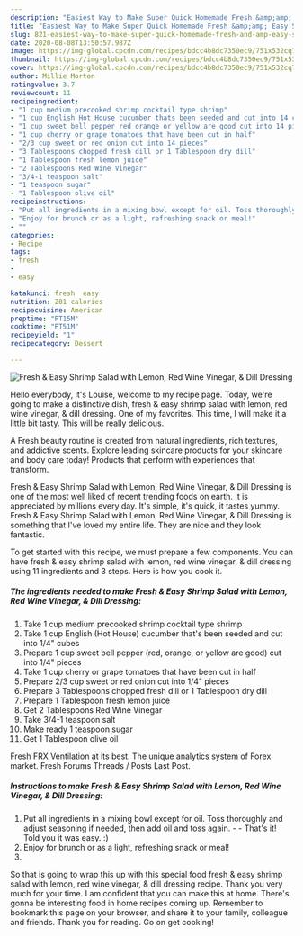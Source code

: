 ```yaml
---
description: "Easiest Way to Make Super Quick Homemade Fresh &amp;amp; Easy Shrimp Salad with Lemon, Red Wine Vinegar, &amp;amp; Dill Dressing"
title: "Easiest Way to Make Super Quick Homemade Fresh &amp;amp; Easy Shrimp Salad with Lemon, Red Wine Vinegar, &amp;amp; Dill Dressing"
slug: 821-easiest-way-to-make-super-quick-homemade-fresh-and-amp-easy-shrimp-salad-with-lemon-red-wine-vinegar-and-amp-dill-dressing
date: 2020-08-08T13:50:57.987Z
image: https://img-global.cpcdn.com/recipes/bdcc4b8dc7350ec9/751x532cq70/fresh-easy-shrimp-salad-with-lemon-red-wine-vinegar-dill-dressing-recipe-main-photo.jpg
thumbnail: https://img-global.cpcdn.com/recipes/bdcc4b8dc7350ec9/751x532cq70/fresh-easy-shrimp-salad-with-lemon-red-wine-vinegar-dill-dressing-recipe-main-photo.jpg
cover: https://img-global.cpcdn.com/recipes/bdcc4b8dc7350ec9/751x532cq70/fresh-easy-shrimp-salad-with-lemon-red-wine-vinegar-dill-dressing-recipe-main-photo.jpg
author: Millie Morton
ratingvalue: 3.7
reviewcount: 11
recipeingredient:
- "1 cup medium precooked shrimp cocktail type shrimp"
- "1 cup English Hot House cucumber thats been seeded and cut into 14 cubes"
- "1 cup sweet bell pepper red orange or yellow are good cut into 14 pieces"
- "1 cup cherry or grape tomatoes that have been cut in half"
- "2/3 cup sweet or red onion cut into 14 pieces"
- "3 Tablespoons chopped fresh dill or 1 Tablespoon dry dill"
- "1 Tablespoon fresh lemon juice"
- "2 Tablespoons Red Wine Vinegar"
- "3/4-1 teaspoon salt"
- "1 teaspoon sugar"
- "1 Tablespoon olive oil"
recipeinstructions:
- "Put all ingredients in a mixing bowl except for oil. Toss thoroughly and adjust seasoning if needed, then add oil and toss again.  That&#39;s it! Told you it was easy. :)"
- "Enjoy for brunch or as a light, refreshing snack or meal!"
- ""
categories:
- Recipe
tags:
- fresh
- 
- easy

katakunci: fresh  easy 
nutrition: 201 calories
recipecuisine: American
preptime: "PT15M"
cooktime: "PT51M"
recipeyield: "1"
recipecategory: Dessert

---
```



![Fresh &amp; Easy Shrimp Salad with Lemon, Red Wine Vinegar, &amp; Dill Dressing](https://img-global.cpcdn.com/recipes/bdcc4b8dc7350ec9/751x532cq70/fresh-easy-shrimp-salad-with-lemon-red-wine-vinegar-dill-dressing-recipe-main-photo.jpg)

Hello everybody, it's Louise, welcome to my recipe page. Today, we're going to make a distinctive dish, fresh &amp; easy shrimp salad with lemon, red wine vinegar, &amp; dill dressing. One of my favorites. This time, I will make it a little bit tasty. This will be really delicious.

A Fresh beauty routine is created from natural ingredients, rich textures, and addictive scents. Explore leading skincare products for your skincare and body care today! Products that perform with experiences that transform.

Fresh &amp; Easy Shrimp Salad with Lemon, Red Wine Vinegar, &amp; Dill Dressing is one of the most well liked of recent trending foods on earth. It is appreciated by millions every day. It's simple, it's quick, it tastes yummy. Fresh &amp; Easy Shrimp Salad with Lemon, Red Wine Vinegar, &amp; Dill Dressing is something that I've loved my entire life. They are nice and they look fantastic.


To get started with this recipe, we must prepare a few components. You can have fresh &amp; easy shrimp salad with lemon, red wine vinegar, &amp; dill dressing using 11 ingredients and 3 steps. Here is how you cook it.

<!--inarticleads1-->

##### The ingredients needed to make Fresh &amp; Easy Shrimp Salad with Lemon, Red Wine Vinegar, &amp; Dill Dressing:

1. Take 1 cup medium precooked shrimp cocktail type shrimp
1. Take 1 cup English (Hot House) cucumber that&#39;s been seeded and cut into 1/4&#34; cubes
1. Prepare 1 cup sweet bell pepper (red, orange, or yellow are good) cut into 1/4&#34; pieces
1. Take 1 cup cherry or grape tomatoes that have been cut in half
1. Prepare 2/3 cup sweet or red onion cut into 1/4&#34; pieces
1. Prepare 3 Tablespoons chopped fresh dill or 1 Tablespoon dry dill
1. Prepare 1 Tablespoon fresh lemon juice
1. Get 2 Tablespoons Red Wine Vinegar
1. Take 3/4-1 teaspoon salt
1. Make ready 1 teaspoon sugar
1. Get 1 Tablespoon olive oil


Fresh FRX Ventilation at its best. The unique analytics system of Forex market. Fresh Forums Threads / Posts Last Post. 

<!--inarticleads2-->

##### Instructions to make Fresh &amp; Easy Shrimp Salad with Lemon, Red Wine Vinegar, &amp; Dill Dressing:

1. Put all ingredients in a mixing bowl except for oil. Toss thoroughly and adjust seasoning if needed, then add oil and toss again. -  - That&#39;s it! Told you it was easy. :)
1. Enjoy for brunch or as a light, refreshing snack or meal!
1. 




So that is going to wrap this up with this special food fresh &amp; easy shrimp salad with lemon, red wine vinegar, &amp; dill dressing recipe. Thank you very much for your time. I am confident that you can make this at home. There's gonna be interesting food in home recipes coming up. Remember to bookmark this page on your browser, and share it to your family, colleague and friends. Thank you for reading. Go on get cooking!

